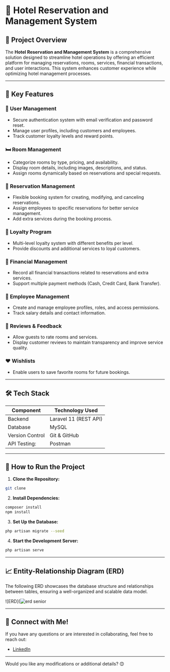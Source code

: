# 🏨 **Hotel Reservation and Management System**  

## 📄 **Project Overview**  
The **Hotel Reservation and Management System** is a comprehensive solution designed to streamline hotel operations by offering an efficient platform for managing reservations, rooms, services, financial transactions, and user interactions. This system enhances customer experience while optimizing hotel management processes.  

---

## 🎯 **Key Features**  

### 👥 **User Management**  
- Secure authentication system with email verification and password reset.  
- Manage user profiles, including customers and employees.  
- Track customer loyalty levels and reward points.  

### 🛏️ **Room Management**  
- Categorize rooms by type, pricing, and availability.  
- Display room details, including images, descriptions, and status.  
- Assign rooms dynamically based on reservations and special requests.  

### 📅 **Reservation Management**  
- Flexible booking system for creating, modifying, and canceling reservations.  
- Assign employees to specific reservations for better service management.  
- Add extra services during the booking process.  

### 🎁 **Loyalty Program**  
- Multi-level loyalty system with different benefits per level.  
- Provide discounts and additional services to loyal customers.  

### 🧾 **Financial Management**  
- Record all financial transactions related to reservations and extra services.  
- Support multiple payment methods (Cash, Credit Card, Bank Transfer).  

### 💼 **Employee Management**  
- Create and manage employee profiles, roles, and access permissions.  
- Track salary details and contact information.  

### 🌟 **Reviews & Feedback**  
- Allow guests to rate rooms and services.  
- Display customer reviews to maintain transparency and improve service quality.  

### ❤️ **Wishlists**  
- Enable users to save favorite rooms for future bookings.  

---

## 🛠️ **Tech Stack**  

| Component         | Technology Used               |
|------------------|-----------------------------|
| Backend          | Laravel 11 (REST API)    |
| Database        | MySQL                        |
| Version Control  | Git & GitHub                |
| API Testing:   | Postman                |


---

## 🚀 **How to Run the Project**  

1. **Clone the Repository:**  
```bash
git clone
```

2. **Install Dependencies:**  
```bash
composer install
npm install
```

3. **Set Up the Database:**  
```bash
php artisan migrate --seed
```

4. **Start the Development Server:**  
```bash
php artisan serve
```

---

## 📈 **Entity-Relationship Diagram (ERD)**  

The following ERD showcases the database structure and relationships between tables, ensuring a well-organized and scalable data model.  

![ERD](![erd senior](https://github.com/user-attachments/assets/10dece45-6900-4eca-bcd2-e427de8be4eb)


---

## 🤝 **Connect with Me!**  

If you have any questions or are interested in collaborating, feel free to reach out:  
- [LinkedIn](https://www.linkedin.com/in/alaa-alsayed-52a0a5161?utm_source=share&utm_campaign=share_via&utm_content=profile&utm_medium=android_app)  

---

Would you like any modifications or additional details? 😊
